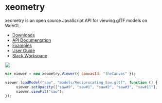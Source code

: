# xeometry

xeometry is an open source JavaScript API for viewing glTF models on WebGL.

* [Downloads](https://github.com/xeolabs/xeometry/releases)
* [API Documentation](http://xeolabs.com/xeometry/docs)
* [Examples](http://xeolabs.com/xeometry/examples)
* [User Guide](https://www.gitbook.com/book/xeolabs/xeometry/details)
* [Slack Workspace](https://xeometry.slack.com)

[![](http://xeolabs.com/xeometry/assets/sawObjects.png)](http://xeolabs.com/xeometry/examples/#effects_opacity)

````javascript
var viewer = new xeometry.Viewer({ canvasId: "theCanvas" });

viewer.loadModel("saw", "models/Reciprocating_Saw.gltf", function () {
     viewer.setOpacity(["saw#0", "saw#1", "saw#2", "saw#3", "saw#11"], 0.3);
     viewer.viewFit("saw");
});
````
